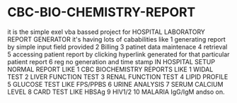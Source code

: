 # CBC-BIO-CHEMISTRY-REPORT

 it is the simple exel vba bassed project for HOSPITAL LABORATORY REPORT GENERATOR 
  it's having lots of cababilities like
         1 generating report by simple input field provided 
         2 Billing 
         3 patinet data maintenace 
         4 retrieval
         5 accessing patient report by clicking hyperlink generated for that particular patient report
         6 reg no generation and time stamp 
          IN HOSPITAL SETUP NORMAL REPORT 
           LIKE
           1 CBC
           BIOCHEMISTRY REPORTS
            LIKE
           1 WIDAL TEST
           2 LIVER FUNCTION TEST
           3 RENAL FUNCTION TEST
           4 LIPID PROFILE 
           5 GLUCOSE TEST LIKE FPS/PPBS
           6 URINE ANALYSIS 
           7 SERUM CALCIUM LEVEL 
           8 CARD TEST LIKE HBSAg
           9 HIV1/2
           10 MALARIA IgG/IgM andso on.
          
